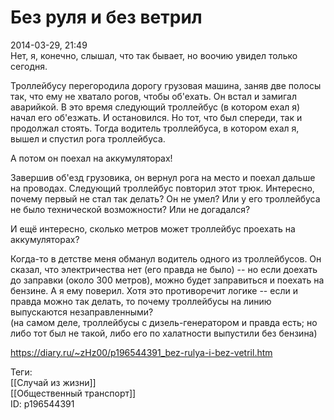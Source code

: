 Без руля и без ветрил
======================

   
 2014-03-29, 21:49   
  Нет, я, конечно, слышал, что так бывает, но воочию увидел только сегодня.   
   
 Троллейбусу перегородила дорогу грузовая машина, заняв две полосы так, что ему не хватало рогов, чтобы об'ехать. Он встал и замигал аварийкой. В это время следующий троллейбус (в котором ехал я) начал его об'езжать. И остановился. Но тот, что был спереди, так и продолжал стоять. Тогда водитель троллейбуса, в котором ехал я, вышел и спустил рога троллейбуса.   
   
 А потом он поехал на аккумуляторах!   
   
 Завершив об'езд грузовика, он вернул рога на место и поехал дальше на проводах. Следующий троллейбус повторил этот трюк. Интересно, почему первый не стал так делать? Он не умел? Или у его троллейбуса не было технической возможности? Или не догадался?   
   
 И ещё интересно, сколько метров может троллейбус проехать на аккумуляторах?   
   
 Когда-то в детстве меня обманул водитель одного из троллейбусов. Он сказал, что электричества нет (его правда не было) -- но если доехать до заправки (около 300 метров), можно будет заправиться и поехать на бензине. А я ему поверил. Хотя это противоречит логике -- если и правда можно так делать, то почему троллейбусы на линию выпускаются незаправленными?   
 (на самом деле, троллейбусы с дизель-генератором и правда есть; но либо тот был не такой, либо его по халатности выпустили без бензина)   
    
 <https://diary.ru/~zHz00/p196544391_bez-rulya-i-bez-vetril.htm>   
   
 Теги:   
 [[Случай из жизни]]   
 [[Общественный транспорт]]   
 ID: p196544391